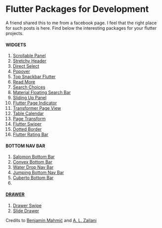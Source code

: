 # Flutter Packages for Development

A friend shared this to me from a facebook page. I feel that the right place for such posts is here. Find below the
interesting packages for your flutter projects.

<h4>WIDGETS</h4>

<ol>

  <li>
    <a href="https://pub.dev/packages/scrollable_panel"> Scrollable Panel</a>
  </li>

  <li>
    <a href=https://pub.dev/packages/stretchy_header>Stretchy Header</a>
  </li>

  <li>
    <a href=https://pub.dev/packages/direct_select>Direct Select</a>
  </li>

  <li>
    <a href=https://pub.dev/packages/popover>Popover</a>
  </li>

  <li>
    <a href=https://pub.dev/packages/top_snackbar_flutter>Top Snackbar Flutter</a>
  </li>

  <li>
    <a href=https://pub.dev/packages/readmore>Read More</a>
  </li>

  <li>
    <a href=https://pub.dev/packages/search_choices>Search Choices</a>
  </li>

  <li>
    <a href=https://pub.dev/packages/material_floating_search_bar>Material Floating Search Bar</a>
  </li>

  <li>
    <a href=https://pub.dev/packages/sliding_up_panel>Sliding Up Panel</a>
  </li>

  <li>
    <a href=https://pub.dev/packages/flutter_page_indicator>Flutter Page Indicator</a>
  </li>

  <li>
    <a href=https://pub.dev/packages/transformer_page_view>Transformer Page View</a>
  </li>

  <li>
    <a href=https://pub.dev/packages/table_calendar>Table Calendar</a>
  </li>

  <li>
    <a href=https://pub.dev/packages/page_transition>Page Transform</a>
  </li>

  <li>
    <a href=https://pub.dev/packages/flutter_swiper>Flutter Swiper</a>
  </li>

  <li>
    <a href=https://pub.dev/packages/dotted_border>Dotted Border</a>
  </li>

  <li>
    <a href=https://pub.dev/packages/flutter_rating_bar>Flutter Rating Bar</a>
  </li>
</ol>

<h4>BOTTOM NAV BAR</h4>

<ol>
  <li>
   <a href=https://pub.dev/packages/salomon_bottom_bar>Salomon Bottom Bar</a>
  </li>

  <li>
    <a href=https://pub.dev/packages/convex_bottom_bar>Convex Bottom Bar</a>
  </li>

  <li>
    <a href=https://pub.dev/packages/water_drop_nav_bar>Water Drop Nav Bar</a>
  </li>

  <li>
    <a href=https://pub.dev/packages/jumping_bottom_nav_bar>Jumping Bottom Nav Bar</a>
  </li>

  <li>
    <a href=https://pub.dev/packages/cuberto_bottom_bar>Cuberto Bottom Bar</a>
  </li>

  <li>
   <a href=https://pub.dev/packages/curved_drawer_fork><Curved Drawer Fork</a>
  </li>

</ol>


<h4>DRAWER</h4>

<ol>
    <li>
        <a href="https://pub.dev/packages/drawer_swipe">Drawer Swipe</a>
    </li>
    <li>
        <a href="https://pub.dev/packages/slide_drawer">Slide Drawer</a>
    </li>
</ol>

Credits to <a href="https://github.com/BenjaminMahmic" target="_blank">Benjamin Mahmić</a>
and <a href=https://github.com/devpsys>A. L. Zailani</a>
